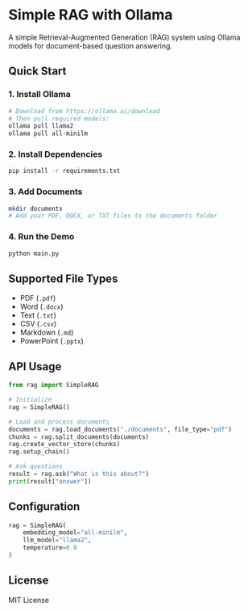 # Simple RAG with Ollama

A simple Retrieval-Augmented Generation (RAG) system using Ollama models for document-based question answering.

## Quick Start

### 1. Install Ollama
```bash
# Download from https://ollama.ai/download
# Then pull required models:
ollama pull llama2
ollama pull all-minilm
```

### 2. Install Dependencies
```bash
pip install -r requirements.txt
```

### 3. Add Documents
```bash
mkdir documents
# Add your PDF, DOCX, or TXT files to the documents folder
```

### 4. Run the Demo
```bash
python main.py
```

## Supported File Types
- PDF (`.pdf`)
- Word (`.docx`) 
- Text (`.txt`)
- CSV (`.csv`)
- Markdown (`.md`)
- PowerPoint (`.pptx`)

## API Usage

```python
from rag import SimpleRAG

# Initialize
rag = SimpleRAG()

# Load and process documents
documents = rag.load_documents("./documents", file_type="pdf")
chunks = rag.split_documents(documents)
rag.create_vector_store(chunks)
rag.setup_chain()

# Ask questions
result = rag.ask("What is this about?")
print(result["answer"])
```

## Configuration

```python
rag = SimpleRAG(
    embedding_model="all-minilm",
    llm_model="llama2", 
    temperature=0.0
)
```

## License

MIT License